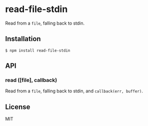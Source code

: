 
# read-file-stdin

  Read from a `file`, falling back to stdin.

## Installation

    $ npm install read-file-stdin

## API

### read ([file], callback)

  Read from a `file`, falling back to stdin, and `callback(err, buffer)`.

## License

  MIT